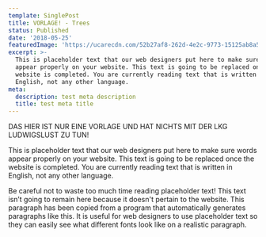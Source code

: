 ```yaml
---
template: SinglePost
title: VORLAGE! - Trees
status: Published
date: '2018-05-25'
featuredImage: 'https://ucarecdn.com/52b27af8-262d-4e2c-9773-15125ab8a5b2/'
excerpt: >-
  This is placeholder text that our web designers put here to make sure words
  appear properly on your website. This text is going to be replaced once the
  website is completed. You are currently reading text that is written in
  English, not any other language.
meta:
  description: test meta description
  title: test meta title
---
```

DAS HIER IST NUR EINE VORLAGE UND HAT NICHTS MIT DER LKG LUDWIGSLUST ZU TUN!

This is placeholder text that our web designers put here to make sure words appear properly on your website. This text is going to be replaced once the website is completed. You are currently reading text that is written in English, not any other language.

Be careful not to waste too much time reading placeholder text! This text isn’t going to remain here because it doesn't pertain to the website. This paragraph has been copied from a program that automatically generates paragraphs like this. It is useful for web designers to use placeholder text so they can easily see what different fonts look like on a realistic paragraph.
